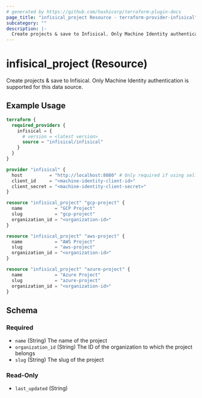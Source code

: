 ```yaml
---
# generated by https://github.com/hashicorp/terraform-plugin-docs
page_title: "infisical_project Resource - terraform-provider-infisical"
subcategory: ""
description: |-
  Create projects & save to Infisical. Only Machine Identity authentication is supported for this data source.
---
```


# infisical_project (Resource)

Create projects & save to Infisical. Only Machine Identity authentication is supported for this data source.

## Example Usage

```terraform
terraform {
  required_providers {
    infisical = {
      # version = <latest version>
      source = "infisical/infisical"
    }
  }
}

provider "infisical" {
  host          = "http://localhost:8080" # Only required if using self hosted instance of Infisical, default is https://app.infisical.com
  client_id     = "<machine-identity-client-id>"
  client_secret = "<machine-identity-client-secret>"
}

resource "infisical_project" "gcp-project" {
  name            = "GCP Project"
  slug            = "gcp-project"
  organization_id = "<organization-id>"
}

resource "infisical_project" "aws-project" {
  name            = "AWS Project"
  slug            = "aws-project"
  organization_id = "<organization-id>"
}

resource "infisical_project" "azure-project" {
  name            = "Azure Project"
  slug            = "azure-project"
  organization_id = "<organization-id>"
}
```

<!-- schema generated by tfplugindocs -->
## Schema

### Required

- `name` (String) The name of the project
- `organization_id` (String) The ID of the organization to which the project belongs
- `slug` (String) The slug of the project

### Read-Only

- `last_updated` (String)
